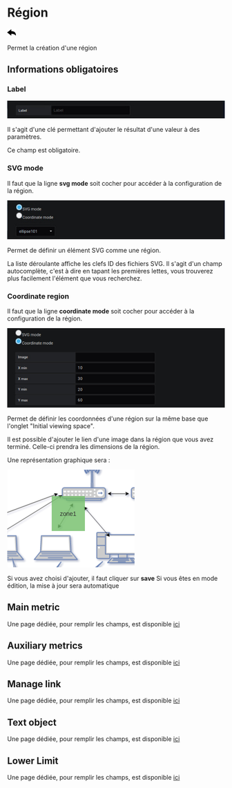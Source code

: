 # Région

[![](../../screenshots/other/Go-back.png)](coordinates.md)

Permet la création d'une région

## Informations obligatoires

### Label

![label](../../screenshots/editor/coordinates/screen-region/label.jpg)

Il s'agit d'une clé permettant d'ajouter le résultat d'une valeur à des paramètres.

Ce champ est obligatoire.

### SVG mode

Il faut que la ligne **svg mode** soit cocher pour accéder à la configuration de la région.

![svg mode](../../screenshots/editor/coordinates/screen-region/coord-svg-mode.jpg)

Permet de définir un élément SVG comme une région.

La liste déroulante affiche les clefs ID des fichiers SVG. Il s'agit d'un champ autocomplète, c'est à dire en tapant les premières lettes, vous trouverez plus facilement l'élément que vous recherchez.

### Coordinate region

Il faut que la ligne **coordinate mode** soit cocher pour accéder à la configuration de la région.

![coordinate mode](../../screenshots/editor/coordinates/screen-region/coord-coordinate-mode.jpg)

Permet de définir les coordonnées d'une région sur la même base que l'onglet "Initial viewing space".

Il est possible d'ajouter le lien d'une image dans la région que vous avez terminé. Celle-ci prendra les dimensions de la région.

Une représentation graphique sera :

![coordinateZOne](../../screenshots/editor/coordinates/screen-region/zone1.png)

Si vous avez choisi d'ajouter, il faut cliquer sur **save** Si vous êtes en mode édition, la mise à jour sera automatique

## Main metric

Une page dédiée, pour remplir les champs, est disponible [ici](coordinates-main-metric.md)

## Auxiliary metrics

Une page dédiée, pour remplir les champs, est disponible [ici](coordinates-auxiliary-metric.md)

## Manage link

Une page dédiée, pour remplir les champs, est disponible [ici](coordinates-manage-link.md)

## Text object

Une page dédiée, pour remplir les champs, est disponible [ici](coordinates-object-text.md)

## Lower Limit

Une page dédiée, pour remplir les champs, est disponible [ici](coordinates-lower-limit.md)

